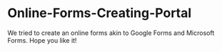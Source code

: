 # Online-Forms-Creating-Portal

We tried to create an online forms akin to Google Forms and Microsoft Forms.
Hope you like it!
